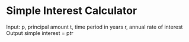 # Simple Interest Calculator
Input:
   p, principal amount
   t, time period in years
   r, annual rate of interest
Output
   simple interest = p*t*r
